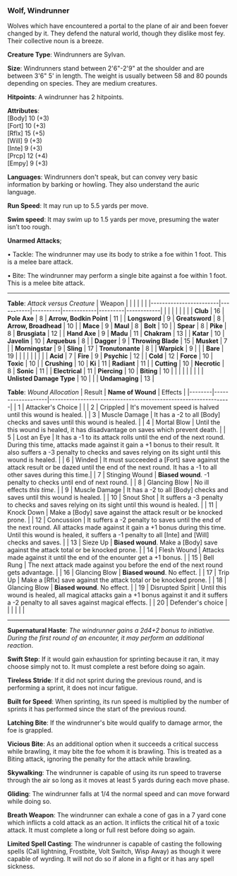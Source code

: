 ### Wolf, Windrunner
Wolves which have encountered a portal to the plane of air and been foever changed by it. They defend the natural world, though they dislike most fey. Their collective noun is a breeze.

**Creature Type**: Windrunners are Sylvan.

**Size**: Windrunners stand between 2'6"-2'9" at the shoulder and are between 3'6" 5' in length. The weight is usually between 58 and 80 pounds depending on species. They are medium creatures.

**Hitpoints**: A windrunner has 2 hitpoints.

**Attributes**:  
[Body] 10 (+3)  
[Fort] 10 (+3)  
[Rflx] 15 (+5)  
[Will] 9  (+3)  
[Inte] 9  (+3)  
[Prcp] 12 (+4)  
[Empy] 9  (+3)  

**Languages**: Windrunners don't speak, but can convey very basic information by barking or howling. They also understand the auric language.

**Run Speed**: It may run up to 5.5 yards per move.

**Swim speed**: It may swim up to 1.5 yards per move, presuming the water isn’t too rough.

**Unarmed Attacks**;

 • Tackle: The windrunner may use its body to strike a foe within 1 foot. This is a melee bare attack.

 • Bite: The windrunner may perform a single bite against a foe within 1 foot. This is a melee bite attack.

-----

**Table**: *Attack versus Creature*
| Weapon                 |          |            |         |            |         |
|------------------------|-----------|----------|------------|---------|------------|
|                        |          |            |         |            |         |
| **Club**                   | 16     | **Pole Axe**       | 8      | **Arrow, Bodkin Point**    | 11    |
| **Longsword**              | 9      | **Greatsword**     | 8      | **Arrow, Broadhead**       | 10    |
| **Mace**                   | 9      | **Maul**           | 8      | **Bolt**                   | 10    |
| **Spear**                  | 8      | **Pike**           | 8      | **Brusgiata**              | 12    |
| **Hand Axe**               | 9      | **Madu**           | 11     | **Chakram**                | 13    |
| **Katar**                  | 10     | **Javelin**        | 10     | **Arquebus**               | 8     |
| **Dagger**                 | 9      | **Throwing Blade** | 15     | **Musket**                 | 7     |
| **Morningstar**            | 9      | **Sling**          | 17     | **Tronutonante**           | 8     |
| **Warpick**                | 9      |              |              | **Bare**                   | 19    |
|                        |           |          |            |         |            |
| **Acid**                   | 7      | **Fire**           | 9      | **Psychic**               | 12     |
| **Cold**                   | 12     | **Force**          | 10     | **Toxic**                 | 10     |
| **Crushing**               | 10     | **Ki**             | 11     | **Radiant**               | 11     |
| **Cutting**                | 10     | **Necrotic**       | 8      | **Sonic**                 | 11     |
| **Electrical**             | 11     | **Piercing**       | 10     | **Biting**                | 10     |
|                        |           |          |            |         |            |
| **Unlisted Damage Type** | 10 |                    |              | **Undamaging** | 13 |



**Table**: *Wound Allocation*
| Result | **Name of Wound** | Effects                                                        |
|--------|-------------------|----------------------------------------------------------------|
|   1    | Attacker's Choice |                                                                |
|   2    | Crippled          | It's movement speed is halved until this wound is healed.      |
|   3    | Muscle Damage     | It has a -2 to all [Body] checks and saves until this wound is healed. |
|   4    | Mortal Blow       | Until the this wound is healed, it has disadvantage on saves which prevent death. |
|   5    | Lost an Eye       | It has a -1 to its attack rolls until the end of the next round. During this time, attacks made against it gain a +1 bonus to their result. It also suffers a -3 penalty to checks and saves relying on its sight until this wound is healed. |
|   6    | Winded            | It must succeeded a [Fort] save against the attack result or be dazed until the end of the next round. It has a -1 to all other saves during this time.|
|   7    | Stinging Wound    | **Biased wound**. -1 penalty to checks until end of next round. |
|   8    | Glancing Blow     | No ill effects _this time_.                                     |
|   9    | Muscle Damage     | It has a -2 to all [Body] checks and saves until this wound is healed. |
|   10   | Snout Shot        | It suffers a -3 penalty to checks and saves relying on its sight until this wound is healed. |
|   11   | Knock Down        | Make a [Body] save against the attack result or be knocked prone. |
|   12   | Concussion        | It suffers a -2 penalty to saves until the end of the next round. All attacks made against it gain a +1 bonus during this time. Until this wound is healed, it suffers a -1 penalty to all [Inte] and [Will] checks and saves. |
|   13   | Sieze Up          | **Biased wound**. Make a [Body] save against the attack total or be knocked prone. |
|   14   | Flesh Wound       | Attacks made against it until the end of the enounter get a +1 bonus. |
|   15   | Bell Rung         | The next attack made against you before the end of the next round gets advantage.  |
|   16   | Glancing Blow     | **Biased wound**. No effect. |
|   17   | Trip Up           | Make a [Rflx] save against the attack total or be knocked prone.                                  |
|   18   | Glancing Blow     | **Biased wound**. No effect. |
|   19   | Disrupted Spirit  | Until this wound is healed, all magical attacks gain a +1 bonus against it and it suffers a -2 penalty to all saves against magical effects. |
|   20   | Defender's choice |                                   |
|        |                                                |                                   |

-----

**Supernatural Haste**: *The windrunner gains a 2d4+2 bonus to initiative. During the first round of an encounter, it may perform an additional reaction*.

**Swift Step**: If it would gain exhaustion for sprinting because it ran, it may choose simply not to. It must complete a rest before doing so again.

**Tireless Stride**: If it did not sprint during the previous round, and is performing a sprint, it does not incur fatigue.

**Built for Speed**: When sprinting, its run speed is multiplied by the number of sprints it has performed since the start of the previous round.

**Latching Bite**: If the windrunner's bite would qualify to damage armor, the foe is grappled.

**Vicious Bite**: As an additional option when it succeeds a critical success while brawling, it may bite the foe whom it is brawling. This is treated as a Biting attack, ignoring the penalty for the attack while brawling.

**Skywalking**: The windrunner is capable of using its run speed to traverse through the air so long as it moves at least 5 yards during each move phase.

**Gliding**: The windrunner falls at 1/4 the normal speed and can move forward while doing so.

**Breath Weapon**: The windrunner can exhale a cone of gas in a 7 yard cone which inflicts a cold attack as an action. It inflicts the critical hit of a toxic attack. It must complete a long or full rest before doing so again.

**Limited Spell Casting**: The windrunner is capable of casting the following spells (Call lightning, Frostbite, Volt Switch, Wisp Away) as though it were capable of wyrding. It will not do so if alone in a fight or it has any spell sickness.
